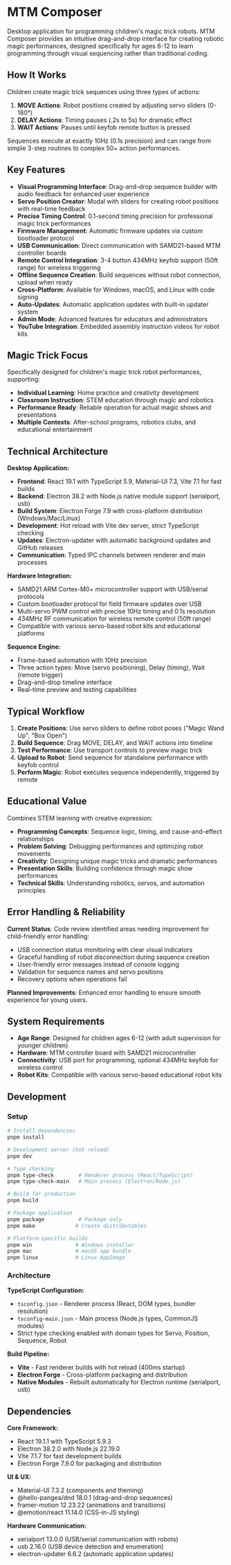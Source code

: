 # MTM Composer

Desktop application for programming children's magic trick robots. MTM Composer provides an intuitive drag-and-drop interface for creating robotic magic performances, designed specifically for ages 6-12 to learn programming through visual sequencing rather than traditional coding.

## How It Works

Children create magic trick sequences using three types of actions:

1. **MOVE Actions**: Robot positions created by adjusting servo sliders (0-180°)
2. **DELAY Actions**: Timing pauses (.2s to 5s) for dramatic effect
3. **WAIT Actions**: Pauses until keyfob remote button is pressed

Sequences execute at exactly 10Hz (0.1s precision) and can range from simple 3-step routines to complex 50+ action performances.

## Key Features

- **Visual Programming Interface**: Drag-and-drop sequence builder with audio feedback for enhanced user experience
- **Servo Position Creator**: Modal with sliders for creating robot positions with real-time feedback
- **Precise Timing Control**: 0.1-second timing precision for professional magic trick performances
- **Firmware Management**: Automatic firmware updates via custom bootloader protocol
- **USB Communication**: Direct communication with SAMD21-based MTM controller boards
- **Remote Control Integration**: 3-4 button 434MHz keyfob support (50ft range) for wireless triggering
- **Offline Sequence Creation**: Build sequences without robot connection, upload when ready
- **Cross-Platform**: Available for Windows, macOS, and Linux with code signing
- **Auto-Updates**: Automatic application updates with built-in updater system
- **Admin Mode**: Advanced features for educators and administrators
- **YouTube Integration**: Embedded assembly instruction videos for robot kits

## Magic Trick Focus

Specifically designed for children's magic trick robot performances, supporting:
- **Individual Learning**: Home practice and creativity development
- **Classroom Instruction**: STEM education through magic and robotics
- **Performance Ready**: Reliable operation for actual magic shows and presentations
- **Multiple Contexts**: After-school programs, robotics clubs, and educational entertainment

## Technical Architecture

**Desktop Application:**
- **Frontend**: React 19.1 with TypeScript 5.9, Material-UI 7.3, Vite 7.1 for fast builds
- **Backend**: Electron 38.2 with Node.js native module support (serialport, usb)
- **Build System**: Electron Forge 7.9 with cross-platform distribution (Windows/Mac/Linux)
- **Development**: Hot reload with Vite dev server, strict TypeScript checking
- **Updates**: Electron-updater with automatic background updates and GitHub releases
- **Communication**: Typed IPC channels between renderer and main processes

**Hardware Integration:**
- SAMD21 ARM Cortex-M0+ microcontroller support with USB/serial protocols
- Custom bootloader protocol for field firmware updates over USB
- Multi-servo PWM control with precise 10Hz timing and 0.1s resolution
- 434MHz RF communication for wireless remote control (50ft range)
- Compatible with various servo-based robot kits and educational platforms

**Sequence Engine:**
- Frame-based automation with 10Hz precision
- Three action types: Move (servo positioning), Delay (timing), Wait (remote trigger)
- Drag-and-drop timeline interface
- Real-time preview and testing capabilities

## Typical Workflow

1. **Create Positions**: Use servo sliders to define robot poses ("Magic Wand Up", "Box Open")
2. **Build Sequence**: Drag MOVE, DELAY, and WAIT actions into timeline
3. **Test Performance**: Use transport controls to preview magic trick
4. **Upload to Robot**: Send sequence for standalone performance with keyfob control
5. **Perform Magic**: Robot executes sequence independently, triggered by remote

## Educational Value

Combines STEM learning with creative expression:
- **Programming Concepts**: Sequence logic, timing, and cause-and-effect relationships
- **Problem Solving**: Debugging performances and optimizing robot movements
- **Creativity**: Designing unique magic tricks and dramatic performances
- **Presentation Skills**: Building confidence through magic show performances
- **Technical Skills**: Understanding robotics, servos, and automation principles

## Error Handling & Reliability

**Current Status**: Code review identified areas needing improvement for child-friendly error handling:
- USB connection status monitoring with clear visual indicators
- Graceful handling of robot disconnection during sequence creation
- User-friendly error messages instead of console logging
- Validation for sequence names and servo positions
- Recovery options when operations fail

**Planned Improvements**: Enhanced error handling to ensure smooth experience for young users.

## System Requirements

- **Age Range**: Designed for children ages 6-12 (with adult supervision for younger children)
- **Hardware**: MTM controller board with SAMD21 microcontroller
- **Connectivity**: USB port for programming, optional 434MHz keyfob for wireless control
- **Robot Kits**: Compatible with various servo-based educational robot kits

## Development

### Setup
```bash
# Install dependencies
pnpm install

# Development server (hot reload)
pnpm dev

# Type checking
pnpm type-check        # Renderer process (React/TypeScript)
pnpm type-check-main   # Main process (Electron/Node.js)

# Build for production
pnpm build

# Package application
pnpm package           # Package only
pnpm make             # Create distributables

# Platform-specific builds
pnpm win              # Windows installer
pnpm mac              # macOS app bundle
pnpm linux            # Linux AppImage
```

### Architecture

**TypeScript Configuration:**
- `tsconfig.json` - Renderer process (React, DOM types, bundler resolution)
- `tsconfig-main.json` - Main process (Node.js types, CommonJS modules)
- Strict type checking enabled with domain types for Servo, Position, Sequence, Robot

**Build Pipeline:**
- **Vite** - Fast renderer builds with hot reload (400ms startup)
- **Electron Forge** - Cross-platform packaging and distribution
- **Native Modules** - Rebuilt automatically for Electron runtime (serialport, usb)

## Dependencies

**Core Framework:**
- React 19.1.1 with TypeScript 5.9.3
- Electron 38.2.0 with Node.js 22.19.0
- Vite 7.1.7 for fast development builds
- Electron Forge 7.9.0 for packaging and distribution

**UI & UX:**
- Material-UI 7.3.2 (components and theming)
- @hello-pangea/dnd 18.0.1 (drag-and-drop sequences)
- framer-motion 12.23.22 (animations and transitions)
- @emotion/react 11.14.0 (CSS-in-JS styling)

**Hardware Communication:**
- serialport 13.0.0 (USB/serial communication with robots)
- usb 2.16.0 (USB device detection and enumeration)
- electron-updater 6.6.2 (automatic application updates)